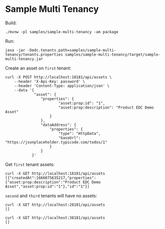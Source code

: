 # Sample Multi Tenancy

Build:
```shell
./mvnw -pl samples/sample-multi-tenancy -am package
```

Run:
```shell
java -jar -Dedc.tenants.path=samples/sample-multi-tenancy/tenants.properties samples/sample-multi-tenancy/target/sample-multi-tenancy.jar
```

Create an asset on `first` tenant:
```shell
curl -X POST http://localhost:18181/api/assets \
    --header 'X-Api-Key: password' \
    --header 'Content-Type: application/json' \
    --data '{
             "asset": {
                "properties": {
                        "asset:prop:id": "1",
                        "asset:prop:description": "Product EDC Demo Asset"
                    }
                },
                "dataAddress": {
                    "properties": {
                        "type": "HttpData",
                        "baseUrl": "https://jsonplaceholder.typicode.com/todos/1"
                    }
                }
            }'
```

Get `first` tenant assets:
```
curl -X GET http://localhost:18181/api/assets
[{"createdAt":1666075635217,"properties":{"asset:prop:description":"Product EDC Demo Asset","asset:prop:id":"1"},"id":"1"}]
```

`second` and `third` tenants will have no assets:
```shell
curl -X GET http://localhost:28181/api/assets
[]

curl -X GET http://localhost:38181/api/assets
[]
```
